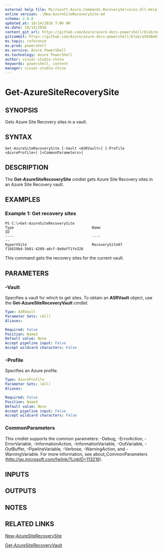 ```yaml
---
external help file: Microsoft.Azure.Commands.RecoveryServices.dll-Help.xml
online version: .\New-AzureSiteRecoverySite.md
schema: 2.0.0
updated_at: 10/14/2016 7:06 AM
ms.date: 10/14/2016
content_git_url: https://github.com/Azure/azure-docs-powershell/blob/master/azureps-cmdlets-docs/ServiceManagement/Azure.SiteRecovery/v0.9.8/CmdletMDs/Get-AzureSiteRecoverySite.md
gitcommit: https://github.com/Azure/azure-docs-powershell/blob/a56d0e01e65c2c33aa2af13dd29addc94ead6e88/azureps-cmdlets-docs/ServiceManagement/Azure.SiteRecovery/v0.9.8/CmdletMDs/Get-AzureSiteRecoverySite.md
ms.topic: reference
ms.prod: powershell
ms.service: Azure PowerShell
ms.technology: Azure PowerShell
author: visual-studio-china
keywords: powershell, content
manager: visual-studio-china
---
```


# Get-AzureSiteRecoverySite

## SYNOPSIS
Gets Azure Site Recovery sites in a vault.

## SYNTAX

```
Get-AzureSiteRecoverySite [-Vault <ASRVault>] [-Profile <AzureProfile>] [<CommonParameters>]
```

## DESCRIPTION
The **Get-AzureSiteRecoverySite** cmdlet gets Azure Site Recovery sites in an Azure Site Recovery vault.

## EXAMPLES

### Example 1: Get recovery sites
```
PS C:\>Get-AzureSiteRecoverySite
Type                                    Name                                    ID
----                                    ----                                    --
HyperVSite                              RecoverySite07                          f16829b4-5b01-4209-a6cf-8e0aff1fe328
```

This command gets the recovery sites for the current vault.

## PARAMETERS

### -Vault
Specifies a vault for which to get sites.
To obtain an **ASRVault** object, use the **Get-AzureSiteRecoveryVault** cmdlet.

```yaml
Type: ASRVault
Parameter Sets: (All)
Aliases: 

Required: False
Position: Named
Default value: None
Accept pipeline input: False
Accept wildcard characters: False
```

### -Profile
Specifies an Azure profile.

```yaml
Type: AzureProfile
Parameter Sets: (All)
Aliases: 

Required: False
Position: Named
Default value: None
Accept pipeline input: False
Accept wildcard characters: False
```

### CommonParameters
This cmdlet supports the common parameters: -Debug, -ErrorAction, -ErrorVariable, -InformationAction, -InformationVariable, -OutVariable, -OutBuffer, -PipelineVariable, -Verbose, -WarningAction, and -WarningVariable. For more information, see about_CommonParameters (http://go.microsoft.com/fwlink/?LinkID=113216).

## INPUTS

## OUTPUTS

## NOTES

## RELATED LINKS

[New-AzureSiteRecoverySite](.\New-AzureSiteRecoverySite.md)

[Get-AzureSiteRecoveryVault](.\Get-AzureSiteRecoveryVault.md)

